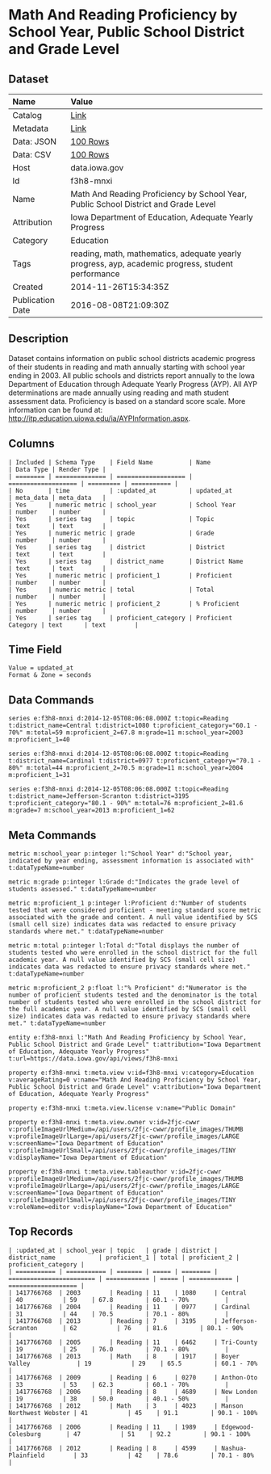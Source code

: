 # Math And Reading Proficiency by School Year, Public School District and Grade Level

## Dataset

| Name | Value |
| :--- | :---- |
| Catalog | [Link](https://catalog.data.gov/dataset/math-and-reading-proficiency-by-school-year-public-school-district-and-grade-level) |
| Metadata | [Link](https://data.iowa.gov/api/views/f3h8-mnxi) |
| Data: JSON | [100 Rows](https://data.iowa.gov/api/views/f3h8-mnxi/rows.json?max_rows=100) |
| Data: CSV | [100 Rows](https://data.iowa.gov/api/views/f3h8-mnxi/rows.csv?max_rows=100) |
| Host | data.iowa.gov |
| Id | f3h8-mnxi |
| Name | Math And Reading Proficiency by School Year, Public School District and Grade Level |
| Attribution | Iowa Department of Education, Adequate Yearly Progress |
| Category | Education |
| Tags | reading, math, mathematics, adequate yearly progress, ayp, academic progress, student performance |
| Created | 2014-11-26T15:34:35Z |
| Publication Date | 2016-08-08T21:09:30Z |

## Description

Dataset contains information on public school districts academic progress of their students in reading and math annually starting with school year ending in 2003.  All public schools and districts report annually to the Iowa Department of Education through Adequate Yearly Progress (AYP).  All AYP determinations are made annually using reading and math student assessment data.  Proficiency is based on a standard score scale.  More information can be found at: http://itp.education.uiowa.edu/ia/AYPInformation.aspx.

## Columns

```ls
| Included | Schema Type    | Field Name          | Name                | Data Type | Render Type |
| ======== | ============== | =================== | =================== | ========= | =========== |
| No       | time           | :updated_at         | updated_at          | meta_data | meta_data   |
| Yes      | numeric metric | school_year         | School Year         | number    | number      |
| Yes      | series tag     | topic               | Topic               | text      | text        |
| Yes      | numeric metric | grade               | Grade               | number    | number      |
| Yes      | series tag     | district            | District            | text      | text        |
| Yes      | series tag     | district_name       | District Name       | text      | text        |
| Yes      | numeric metric | proficient_1        | Proficient          | number    | number      |
| Yes      | numeric metric | total               | Total               | number    | number      |
| Yes      | numeric metric | proficient_2        | % Proficient        | number    | number      |
| Yes      | series tag     | proficient_category | Proficient Category | text      | text        |
```

## Time Field

```ls
Value = updated_at
Format & Zone = seconds
```

## Data Commands

```ls
series e:f3h8-mnxi d:2014-12-05T08:06:08.000Z t:topic=Reading t:district_name=Central t:district=1080 t:proficient_category="60.1 - 70%" m:total=59 m:proficient_2=67.8 m:grade=11 m:school_year=2003 m:proficient_1=40

series e:f3h8-mnxi d:2014-12-05T08:06:08.000Z t:topic=Reading t:district_name=Cardinal t:district=0977 t:proficient_category="70.1 - 80%" m:total=44 m:proficient_2=70.5 m:grade=11 m:school_year=2004 m:proficient_1=31

series e:f3h8-mnxi d:2014-12-05T08:06:08.000Z t:topic=Reading t:district_name=Jefferson-Scranton t:district=3195 t:proficient_category="80.1 - 90%" m:total=76 m:proficient_2=81.6 m:grade=7 m:school_year=2013 m:proficient_1=62
```

## Meta Commands

```ls
metric m:school_year p:integer l:"School Year" d:"School year, indicated by year ending, assessment information is associated with" t:dataTypeName=number

metric m:grade p:integer l:Grade d:"Indicates the grade level of students assessed." t:dataTypeName=number

metric m:proficient_1 p:integer l:Proficient d:"Number of students tested that were considered proficient - meeting standard score metric associated with the grade and content. A null value identified by SCS (small cell size) indicates data was redacted to ensure privacy standards where met." t:dataTypeName=number

metric m:total p:integer l:Total d:"Total displays the number of students tested who were enrolled in the school district for the full academic year. A null value identified by SCS (small cell size) indicates data was redacted to ensure privacy standards where met." t:dataTypeName=number

metric m:proficient_2 p:float l:"% Proficient" d:"Numerator is the number of proficient students tested and the denominator is the total number of students tested who were enrolled in the school district for the full academic year. A null value identified by SCS (small cell size) indicates data was redacted to ensure privacy standards where met." t:dataTypeName=number

entity e:f3h8-mnxi l:"Math And Reading Proficiency by School Year, Public School District and Grade Level" t:attribution="Iowa Department of Education, Adequate Yearly Progress" t:url=https://data.iowa.gov/api/views/f3h8-mnxi

property e:f3h8-mnxi t:meta.view v:id=f3h8-mnxi v:category=Education v:averageRating=0 v:name="Math And Reading Proficiency by School Year, Public School District and Grade Level" v:attribution="Iowa Department of Education, Adequate Yearly Progress"

property e:f3h8-mnxi t:meta.view.license v:name="Public Domain"

property e:f3h8-mnxi t:meta.view.owner v:id=2fjc-cwwr v:profileImageUrlMedium=/api/users/2fjc-cwwr/profile_images/THUMB v:profileImageUrlLarge=/api/users/2fjc-cwwr/profile_images/LARGE v:screenName="Iowa Department of Education" v:profileImageUrlSmall=/api/users/2fjc-cwwr/profile_images/TINY v:displayName="Iowa Department of Education"

property e:f3h8-mnxi t:meta.view.tableauthor v:id=2fjc-cwwr v:profileImageUrlMedium=/api/users/2fjc-cwwr/profile_images/THUMB v:profileImageUrlLarge=/api/users/2fjc-cwwr/profile_images/LARGE v:screenName="Iowa Department of Education" v:profileImageUrlSmall=/api/users/2fjc-cwwr/profile_images/TINY v:roleName=editor v:displayName="Iowa Department of Education"
```

## Top Records

```ls
| :updated_at | school_year | topic   | grade | district | district_name            | proficient_1 | total | proficient_2 | proficient_category | 
| =========== | =========== | ======= | ===== | ======== | ======================== | ============ | ===== | ============ | =================== | 
| 1417766768  | 2003        | Reading | 11    | 1080     | Central                  | 40           | 59    | 67.8         | 60.1 - 70%          | 
| 1417766768  | 2004        | Reading | 11    | 0977     | Cardinal                 | 31           | 44    | 70.5         | 70.1 - 80%          | 
| 1417766768  | 2013        | Reading | 7     | 3195     | Jefferson-Scranton       | 62           | 76    | 81.6         | 80.1 - 90%          | 
| 1417766768  | 2005        | Reading | 11    | 6462     | Tri-County               | 19           | 25    | 76.0         | 70.1 - 80%          | 
| 1417766768  | 2013        | Math    | 8     | 1917     | Boyer Valley             | 19           | 29    | 65.5         | 60.1 - 70%          | 
| 1417766768  | 2009        | Reading | 6     | 0270     | Anthon-Oto               | 33           | 53    | 62.3         | 60.1 - 70%          | 
| 1417766768  | 2006        | Reading | 8     | 4689     | New London               | 19           | 38    | 50.0         | 40.1 - 50%          | 
| 1417766768  | 2012        | Math    | 3     | 4023     | Manson Northwest Webster | 41           | 45    | 91.1         | 90.1 - 100%         | 
| 1417766768  | 2006        | Reading | 11    | 1989     | Edgewood-Colesburg       | 47           | 51    | 92.2         | 90.1 - 100%         | 
| 1417766768  | 2012        | Reading | 8     | 4599     | Nashua-Plainfield        | 33           | 42    | 78.6         | 70.1 - 80%          | 
```